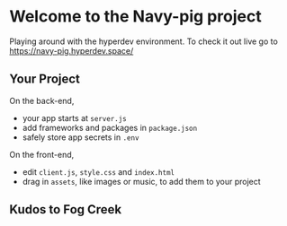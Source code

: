 Welcome to the Navy-pig project
============================
Playing around with the hyperdev environment. 
To check it out live go to https://navy-pig.hyperdev.space/


Your Project
------------

On the back-end,
- your app starts at `server.js`
- add frameworks and packages in `package.json`
- safely store app secrets in `.env`

On the front-end,
- edit `client.js`, `style.css` and `index.html`
- drag in `assets`, like images or music, to add them to your project


Kudos to Fog Creek
-----------------

